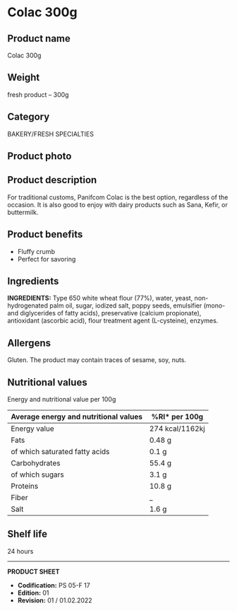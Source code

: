 # Colac 300g

## Product name
Colac 300g

## Weight
fresh product – 300g

## Category
BAKERY/FRESH SPECIALTIES

## Product photo

## Product description
For traditional customs, Panifcom Colac is the best option, regardless of the occasion.  It is also good to enjoy with dairy products such as Sana, Kefir, or buttermilk.

## Product benefits
- Fluffy crumb
- Perfect for savoring

## Ingredients
**INGREDIENTS:** Type 650 white wheat flour (77%), water, yeast, non-hydrogenated palm oil, sugar, iodized salt, poppy seeds, emulsifier (mono- and diglycerides of fatty acids), preservative (calcium propionate), antioxidant (ascorbic acid), flour treatment agent (L-cysteine), enzymes.

## Allergens
Gluten.  The product may contain traces of sesame, soy, nuts.


## Nutritional values
Energy and nutritional value per 100g

| Average energy and nutritional values | %RI* per 100g |
|-----------------------------------------|-------------------|
| Energy value                            | 274 kcal/1162kj  | 13.7             |
| Fats                                    | 0.48 g           | 1.4              |
| of which saturated fatty acids          | 0.1 g            | 2.4              |
| Carbohydrates                           | 55.4 g           | 21.3             |
| of which sugars                         | 3.1 g            | 3.4              |
| Proteins                                | 10.8 g           | _                |
| Fiber                                   | _                |                  |
| Salt                                    | 1.6 g            | 26.2             |

## Shelf life
24 hours


---
**PRODUCT SHEET**
- **Codification:** PS 05-F 17
- **Edition:** 01
- **Revision:** 01 / 01.02.2022
